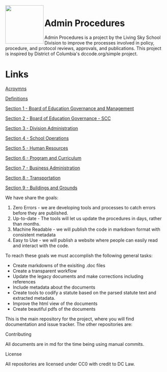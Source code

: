 <img src="https://livingskyschooldivision.github.io/AdminProceduresPublic/LivingSkySDlogo.svg" width=120 align=left>

# Admin Procedures

Admin Procedures is a project by the Living Sky School Division to improve the processes involved in policy, procedure, and protocol reviews, approvals, and publications. This project is inspired by District of Columbia's dccode.org/simple project.

# Links
[Acroymns](https://livingskyschooldivision.github.io/AdminProceduresPublic/Acronyms)

[Definitions](https://livingskyschooldivision.github.io/AdminProceduresPublic/Definitions)

[Section 1 - Board of Education Governance and Management](https://livingskyschooldivision.github.io/AdminProceduresPublic/Section1)

[Section 2 - Board of Education Governance - SCC](https://livingskyschooldivision.github.io/AdminProceduresPublic/Section2)

[Section 3 - Division Administration](https://livingskyschooldivision.github.io/AdminProceduresPublic/Section3)

[Section 4 - School Operations](https://livingskyschooldivision.github.io/AdminProceduresPublic/Section4)

[Section 5 - Human Resources](https://livingskyschooldivision.github.io/AdminProceduresPublic/Section5)

[Section 6 - Program and Curriculum](https://livingskyschooldivision.github.io/AdminProceduresPublic/Section6)

[Section 7 - Business Administration](https://livingskyschooldivision.github.io/AdminProceduresPublic/Section7)

[Section 8 - Transportation](https://livingskyschooldivision.github.io/AdminProceduresPublic/Section8)

[Section 9 - Buildings and Grounds](https://livingskyschooldivision.github.io/AdminProceduresPublic/Section9)

We have share the goals:

1. Zero Errors - we are developing tools and processes to catch errors before they are published.
2. Up-to-date - The tools will let us update the procedures in days, rather than months.
3. Machine Readable - we will publish the code in markdown format with consistent metadata
4. Easy to Use - we will publish a website where people can easily read and interact with the code.

To reach these goals we must accomplish the following general tasks:

* Create markdowns of the exisiting .doc files
* Create a transparent workflow
* Update the legacy documents and make corrections including references
* Include metadata about the documents
* Create tools to codify a statute based on the parsed statute text and extracted metadata. 
* Improve the html view of the documents 
* Create beautiful pdfs of the documents

This is the main repository for the project, where you will find documentation and issue tracker. The other repositories are:

Contributing

All documents are in md for the time being using manual commits.

License

All repositories are licensed under CC0 with credit to DC Law.
